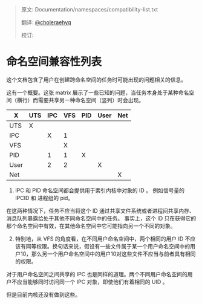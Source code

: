 > 原文: Documentation/namespaces/compatibility-list.txt
> 
> 翻译: [@choleraehyq](https://github.com/choleraehyq)
> 
> 校订: []()
#	 命名空间兼容性列表

这个文档包含了用户在创建跨命名空间的任务时可能出现的问题相关的信息。

这有一个概要。这张 matrix 展示了一些已知的问题，当任务本身处于某种命名空间（横行）而需要共享另一种命名空间（竖列）时会出现。

  X |UTS | IPC | VFS | PID | User | Net
----|----|-----|-----|-----|------|-----
UTS |  X |     |     |     |      |
IPC |    |  X  | 1   |     |      | 
VFS |    |     |  X  |     |      |
PID |    | 1   | 1   |  X  |      |
User|    | 2   | 2   |     |  X   |
Net |    |     |     |     |      |  X

1. IPC 和 PID 命名空间都会提供用于索引内核中对象的 ID 。 例如信号量的 IPCID 和 进程组的 pid。

在这两种情况下，任务不应当将这个 ID 通过共享文件系统或者进程间共享内存、消息队列暴露给处于其他不同命名空间中的任务。 事实上，这个   ID 只在获得它的那个命名空间中有效，在其他命名空间中它可能指向另一个不同的对象。

2. 特别地，从 VFS 的角度看，在不同用户命名空间中，两个相同的用户 ID 不应该有同等权限。换句话来说，假设有一些文件属于某一个用户命名空间中的用户10，那么另一个用户命名空间中的用户10对这些文件不应当与前者具有相同的权限。

对于用户命名空间之间共享的 IPC 也是同样的道理。两个不同用户命名空间的用户不应当能够同时访问同一个 IPC 对象，即使他们有着相同的 UID 。

但是目前内核还没有做到这些。



